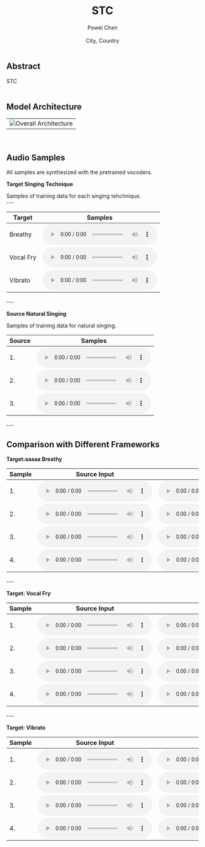 # <center> STC</center>
<center>Powei Chen</center><br>
<center>City, Country</center> 
<br>

## Abstract
<div style="text-align: justify"> STC </div>

<br>

## Model Architecture
<table border="0">
  <tbody>
    <tr>
      <td><img src="figs/Proposed_FW.pdf" alt="Overall Architecture"></td>
    </tr>
  </tbody>
</table>

<br>


## Audio Samples
<div style="text-align: justify"> All samples are synthesized with the pretrained vocoders.</div>

**Target Singing Technique**
<div style="text-align: justify"> Samples of training data for each singing tehchnique.</div>
---
<table>
  <thead>
    <tr>
      <th>Target</th>
      <th>Samples</th>
    </tr>
  </thead>
  <tbody>
    <tr>
      <td>Breathy</td>
      <td><audio controls="" preload="auto">
            <source src="target_waves/breathy.wav"></audio></td>
    </tr>
    <tr>
      <td>Vocal Fry</td>
      <td><audio controls="" preload="auto">
            <source src="target_waves/vocal_fry.wav"></audio></td>
    </tr>
    <tr>
      <td>Vibrato</td>
      <td><audio controls="" preload="auto">
            <source src="target_waves/vibrato.wav"></audio></td>
    </tr>
  </tbody>
</table>
---

**Source Natural Singing**
<div style="text-align: justify"> Samples of training data for natural singing.</div>
<table>
  <thead>
    <tr>
      <th>Source</th>
      <th>Samples</th>
    </tr>
  </thead>
  <tbody>
    <tr>
      <td>1.</td>
      <td><audio controls="" preload="auto">
            <source src="source_waves/natural_singing.wav"></audio></td>
    </tr>
    <tr>
      <td>2.</td>
      <td><audio controls="" preload="auto">
            <source src="source_waves/natural_singing.wav"></audio></td>
    </tr>
    <tr>
      <td>3.</td>
      <td><audio controls="" preload="auto">
            <source src="source_waves/natural_singing.wav"></audio></td>
    </tr>

  </tbody>
</table>
---

<br>

## Comparison with Different Frameworks

**Target:aaaaa Breathy**


<table align="center">
  <thead>
    <tr>
      <th>Sample</th>
      <th>Source Input</th>
      <th><img src="https://render.githubusercontent.com/render/math?math=Base"></th>
      <th><img src="https://render.githubusercontent.com/render/math?math=M_{w/o}"></th>
      <th><img src="https://render.githubusercontent.com/render/math?math=M_{w/}"></th>
    </tr>
  </thead>
  <tbody>
   <tr>
      <td>1.</td>
      <td><audio controls="" preload="auto"><source src="sample/a.wav"></audio></td>
      <td><audio controls="" preload="auto"><source src="sample/a.wav"></audio></td>
      <td><audio controls="" preload="auto"><source src="sample/a.wav"></audio></td>
      <td><audio controls="" preload="auto"><source src="sample/a.wav"></audio></td>
    </tr>
    <tr>
      <td>2.</td>
      <td><audio controls="" preload="auto"><source src="sample/a.wav"></audio></td>
      <td><audio controls="" preload="auto"><source src="sample/a.wav"></audio></td>
      <td><audio controls="" preload="auto"><source src="sample/a.wav"></audio></td>
      <td><audio controls="" preload="auto"><source src="sample/a.wav"></audio></td>
    </tr>
    <tr>
      <td>3.</td>
      <td><audio controls="" preload="auto"><source src="sample/a.wav"></audio></td>
      <td><audio controls="" preload="auto"><source src="sample/a.wav"></audio></td>
      <td><audio controls="" preload="auto"><source src="sample/a.wav"></audio></td>
      <td><audio controls="" preload="auto"><source src="sample/a.wav"></audio></td>
    </tr>
    <tr>
      <td>4.</td>
      <td><audio controls="" preload="auto"><source src="sample/a.wav"></audio></td>
      <td><audio controls="" preload="auto"><source src="sample/a.wav"></audio></td>
      <td><audio controls="" preload="auto"><source src="sample/a.wav"></audio></td>
      <td><audio controls="" preload="auto"><source src="sample/a.wav"></audio></td>
    </tr>
  </tbody>
</table>
---


**Target: Vocal Fry**


<table align="center">
  <thead>
    <tr>
      <th>Sample</th>
      <th>Source Input</th>
      <th>$Base$</th>
      <th>$M_{w/o}$</th>
      <th>$M_{w/}$</th>
    </tr>
  </thead>
  <tbody>
   <tr>
      <td>1.</td>
      <td><audio controls="" preload="auto"><source src="sample/a.wav"></audio></td>
      <td><audio controls="" preload="auto"><source src="sample/a.wav"></audio></td>
      <td><audio controls="" preload="auto"><source src="sample/a.wav"></audio></td>
      <td><audio controls="" preload="auto"><source src="sample/a.wav"></audio></td>
    </tr>
    <tr>
      <td>2.</td>
      <td><audio controls="" preload="auto"><source src="sample/a.wav"></audio></td>
      <td><audio controls="" preload="auto"><source src="sample/a.wav"></audio></td>
      <td><audio controls="" preload="auto"><source src="sample/a.wav"></audio></td>
      <td><audio controls="" preload="auto"><source src="sample/a.wav"></audio></td>
    </tr>
    <tr>
      <td>3.</td>
      <td><audio controls="" preload="auto"><source src="sample/a.wav"></audio></td>
      <td><audio controls="" preload="auto"><source src="sample/a.wav"></audio></td>
      <td><audio controls="" preload="auto"><source src="sample/a.wav"></audio></td>
      <td><audio controls="" preload="auto"><source src="sample/a.wav"></audio></td>
    </tr>
    <tr>
      <td>4.</td>
      <td><audio controls="" preload="auto"><source src="sample/a.wav"></audio></td>
      <td><audio controls="" preload="auto"><source src="sample/a.wav"></audio></td>
      <td><audio controls="" preload="auto"><source src="sample/a.wav"></audio></td>
      <td><audio controls="" preload="auto"><source src="sample/a.wav"></audio></td>
    </tr>
  </tbody>
</table>
---


**Target: Vibrato**


<table align="center">
  <thead>
    <tr>
      <th>Sample</th>
      <th>Source Input</th>
      <th>$Base$</th>
      <th>$M_{w/o}$</th>
      <th>$M_{w/}$</th>
    </tr>
  </thead>
  <tbody>
   <tr>
      <td>1.</td>
      <td><audio controls="" preload="auto"><source src="sample/a.wav"></audio></td>
      <td><audio controls="" preload="auto"><source src="sample/a.wav"></audio></td>
      <td><audio controls="" preload="auto"><source src="sample/a.wav"></audio></td>
      <td><audio controls="" preload="auto"><source src="sample/a.wav"></audio></td>
    </tr>
    <tr>
      <td>2.</td>
      <td><audio controls="" preload="auto"><source src="sample/a.wav"></audio></td>
      <td><audio controls="" preload="auto"><source src="sample/a.wav"></audio></td>
      <td><audio controls="" preload="auto"><source src="sample/a.wav"></audio></td>
      <td><audio controls="" preload="auto"><source src="sample/a.wav"></audio></td>
    </tr>
    <tr>
      <td>3.</td>
      <td><audio controls="" preload="auto"><source src="sample/a.wav"></audio></td>
      <td><audio controls="" preload="auto"><source src="sample/a.wav"></audio></td>
      <td><audio controls="" preload="auto"><source src="sample/a.wav"></audio></td>
      <td><audio controls="" preload="auto"><source src="sample/a.wav"></audio></td>
    </tr>
    <tr>
      <td>4.</td>
      <td><audio controls="" preload="auto"><source src="sample/a.wav"></audio></td>
      <td><audio controls="" preload="auto"><source src="sample/a.wav"></audio></td>
      <td><audio controls="" preload="auto"><source src="sample/a.wav"></audio></td>
      <td><audio controls="" preload="auto"><source src="sample/a.wav"></audio></td>
    </tr>
  </tbody>
</table>

